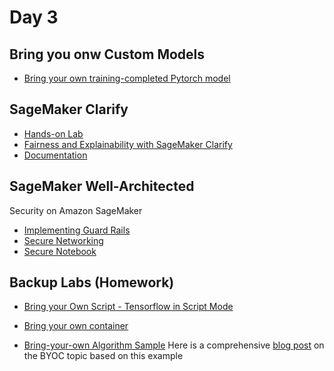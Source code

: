 # Day 3

## Bring you onw Custom Models
- [Bring your own training-completed Pytorch model](https://github.com/aboavent/ai-ml-bb-2021/tree/main/week1/day3/amazon-sagemaker-custom-container)

## SageMaker Clarify
- [Hands-on Lab](https://sagemaker-immersionday.workshop.aws/en/lab5.html)
- [Fairness and Explainability with SageMaker Clarify](https://github.com/pedrosola/bbmlaws/blob/master/bias_and_explainability.ipynb) 
- [Documentation](https://sagemaker-examples.readthedocs.io/en/latest/sagemaker_processing/fairness_and_explainability/fairness_and_explainability.html)


## SageMaker Well-Architected

Security on Amazon SageMaker 
- [Implementing Guard Rails](https://d96a2n0rdrgcs.cloudfront.net/security_for_sysops/best_practice.html)
- [Secure Networking](https://d96a2n0rdrgcs.cloudfront.net/security_for_sysops/team_resources.html)
- [Secure Notebook](https://d96a2n0rdrgcs.cloudfront.net/security_for_sysops/secure_notebook.html)

## Backup Labs (Homework)

- [Bring your Own Script - Tensorflow in Script Mode](https://sagemaker-immersionday.workshop.aws/en/lab3/option2.html)

- [Bring your own container](https://sagemaker-immersionday.workshop.aws/en/lab3/option1.html)

- [Bring-your-own Algorithm Sample](https://github.com/aws/amazon-sagemaker-examples/tree/master/advanced_functionality/scikit_bring_your_own/container)
Here is a comprehensive [blog post](https://aws.amazon.com/blogs/machine-learning/train-and-host-scikit-learn-models-in-amazon-sagemaker-by-building-a-scikit-docker-container/) on the BYOC topic based on this example 



